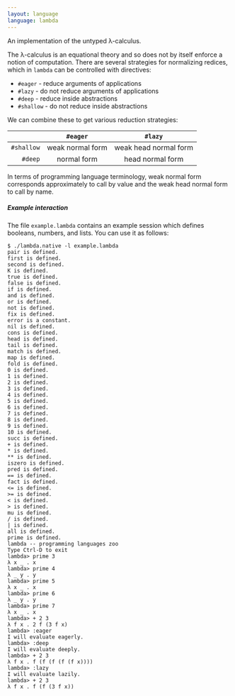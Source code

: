 ```yaml
---
layout: language
language: lambda
---
```

An implementation of the untyped λ-calculus.

The λ-calculus is an equational theory and so does not by itself enforce a notion of
computation. There are several strategies for normalizing redices, which in `lambda` can
be controlled with directives:

* `#eager` - reduce arguments of applications
* `#lazy` - do not reduce arguments of applications
* `#deep` - reduce inside abstractions
* `#shallow` - do not reduce inside abstractions

We can combine these to get various reduction strategies:

|            |    `#eager`      |        `#lazy`        |
|-----------:|:----------------:|:---------------------:|
| `#shallow` | weak normal form | weak head normal form |
| `#deep`    | normal form      | head normal form      |

In terms of programming language terminology, weak normal form corresponds approximately
to call by value and the weak head normal form to call by name.

##### Example interaction

The file `example.lambda` contains an example session which defines booleans, numbers, and
lists. You can use it as follows:

    $ ./lambda.native -l example.lambda 
    pair is defined.
    first is defined.
    second is defined.
    K is defined.
    true is defined.
    false is defined.
    if is defined.
    and is defined.
    or is defined.
    not is defined.
    fix is defined.
    error is a constant.
    nil is defined.
    cons is defined.
    head is defined.
    tail is defined.
    match is defined.
    map is defined.
    fold is defined.
    0 is defined.
    1 is defined.
    2 is defined.
    3 is defined.
    4 is defined.
    5 is defined.
    6 is defined.
    7 is defined.
    8 is defined.
    9 is defined.
    10 is defined.
    succ is defined.
    + is defined.
    * is defined.
    ** is defined.
    iszero is defined.
    pred is defined.
    == is defined.
    fact is defined.
    <= is defined.
    >= is defined.
    < is defined.
    > is defined.
    mu is defined.
    / is defined.
    | is defined.
    all is defined.
    prime is defined.
    lambda -- programming languages zoo
    Type Ctrl-D to exit
    lambda> prime 3
    λ x _ . x
    lambda> prime 4
    λ _ y . y
    lambda> prime 5
    λ x _ . x
    lambda> prime 6
    λ _ y . y
    lambda> prime 7
    λ x _ . x
    lambda> + 2 3
    λ f x . 2 f (3 f x)
    lambda> :eager
    I will evaluate eagerly.
    lambda> :deep
    I will evaluate deeply.
    lambda> + 2 3
    λ f x . f (f (f (f (f x))))
    lambda> :lazy
    I will evaluate lazily.
    lambda> + 2 3
    λ f x . f (f (3 f x))

